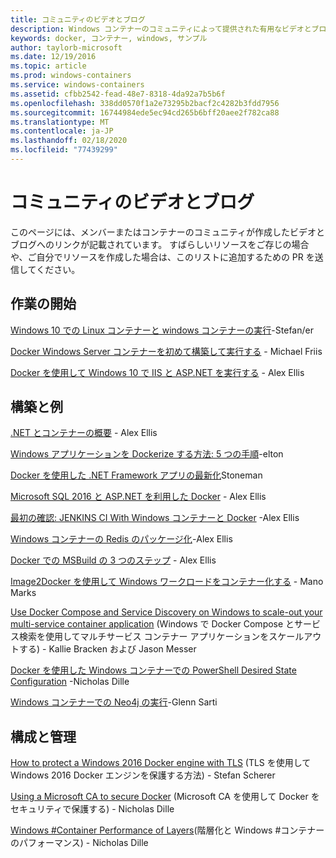 ```yaml
---
title: コミュニティのビデオとブログ
description: Windows コンテナーのコミュニティによって提供された有用なビデオとブログへのリンク
keywords: docker, コンテナー, windows, サンプル
author: taylorb-microsoft
ms.date: 12/19/2016
ms.topic: article
ms.prod: windows-containers
ms.service: windows-containers
ms.assetid: cfbb2542-fead-48e7-8318-4da92a7b5b6f
ms.openlocfilehash: 338dd0570f1a2e73295b2bacf2c4282b3fdd7956
ms.sourcegitcommit: 16744984ede5ec94cd265b6bff20aee2f782ca88
ms.translationtype: MT
ms.contentlocale: ja-JP
ms.lasthandoff: 02/18/2020
ms.locfileid: "77439299"
---
```

# <a name="community-videos-and-blogs"></a>コミュニティのビデオとブログ

このページには、メンバーまたはコンテナーのコミュニティが作成したビデオとブログへのリンクが記載されています。  すばらしいリソースをご存じの場合や、ご自分でリソースを作成した場合は、このリストに追加するための PR を送信してください。

## <a name="getting-started"></a>作業の開始

[Windows 10 での Linux コンテナーと windows コンテナーの実行](https://stefanscherer.github.io/run-linux-and-windows-containers-on-windows-10/)-Stefan/er

[Docker Windows Server コンテナーを初めて構築して実行する](https://blog.docker.com/2016/09/build-your-first-docker-windows-server-container/) - Michael Friis

[Docker を使用して Windows 10 で IIS と ASP.NET を実行する](https://blog.alexellis.io/run-iis-asp-net-on-windows-10-with-docker/) - Alex Ellis

## <a name="building-and-examples"></a>構築と例

[.NET とコンテナーの概要](https://blog.alexellis.io/docker-dotnet-containers/) - Alex Ellis

[Windows アプリケーションを Dockerize する方法: 5 つの手順](https://blog.sixeyed.com/how-to-dockerize-windows-applications/)-elton

[Docker を使用した .NET Framework アプリの最新化](https://www.pluralsight.com/courses/modernizing-dotnet-framework-apps-docker?clickid=UVL20JTFpzK6UDSX5n1b5zmyUkgWUPWOz3Pjwg0&irgwc=1&mpid=1197078&utm_source=impactradius&utm_medium=digital_affiliate&utm_campaign=1197078&aid=7010a000001xAKZAA2)Stoneman

[Microsoft SQL 2016 と ASP.NET を利用した Docker](https://blog.alexellis.io/docker-does-sql2016-aspnet/) - Alex Ellis

[最初の確認: JENKINS CI With Windows コンテナーと Docker](https://blog.alexellis.io/continuous-integration-docker-windows-containers/) -Alex Ellis

[Windows コンテナーの Redis のパッケージ化](https://blog.alexellis.io/packaging-windows-containers/)-Alex Ellis

[Docker での MSBuild の 3 つのステップ](https://blog.alexellis.io/3-steps-to-msbuild-with-docker/) - Alex Ellis

[Image2Docker を使用して Windows ワークロードをコンテナー化する](https://blog.docker.com/2016/10/containerize-windows-workloads-image2docker/) - Mano Marks

[Use Docker Compose and Service Discovery on Windows to scale-out your multi-service container application](https://techcommunity.microsoft.com/t5/Containers/Use-Docker-Compose-and-Service-Discovery-on-Windows-to-scale-out/ba-p/382312) (Windows で Docker Compose とサービス検索を使用してマルチサービス コンテナー アプリケーションをスケールアウトする) - Kallie Bracken および Jason Messer

[Docker を使用した Windows コンテナーでの PowerShell Desired State Configuration](https://dille.name/blog/2016/06/17/powershell-desired-state-configuration-psdsc-in-windows-containers-using-docker/) -Nicholas Dille

[Windows コンテナーでの Neo4j の実行](https://glennsarti.github.io/blog/neo4j-nano-containers)-Glenn Sarti

## <a name="configuration-and-managment"></a>構成と管理

[How to protect a Windows 2016 Docker engine with TLS](https://stefanscherer.github.io/protecting-a-windows-2016-docker-engine-with-tls/) (TLS を使用して Windows 2016 Docker エンジンを保護する方法) - Stefan Scherer

[Using a Microsoft CA to secure Docker](https://dille.name/blog/2016/11/08/using-a-microsoft-ca-to-secure-docker/) (Microsoft CA を使用して Docker をセキュリティで保護する) - Nicholas Dille 

[Windows #Container Performance of Layers](https://dille.name/blog/2017/01/13/windows-container-performance-of-layers/)(階層化と Windows #コンテナーのパフォーマンス) - Nicholas Dille
